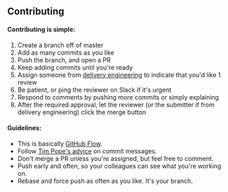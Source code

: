 ## Contributing

#### Contributing is simple:

1. Create a branch off of master
1. Add as many commits as you like
1. Push the branch, and open a PR
1. Keep adding commits until you're ready
1. Assign someone from [delivery engineering][dv] to indicate that you'd like
1 review
1. Be patient, or ping the reviewer on Slack if it's urgent
1. Respond to comments by pushing more commits or simply explaining
1. After the required approval, let the reviewer (or the submitter if from
delivery engineering) click the merge button

#### Guidelines:

* This is basically [GitHub Flow][ghf].
* Follow [Tim Pope's advice][tpa] on commit messages.
* Don't merge a PR unless you're assigned, but feel free to comment.
* Push early and often, so your colleagues can see what you're working on.
* Rebase and force push as often as you like. It's your branch.




[dv]:  https://github.com/orgs/nytm/teams/delivery-engineering
[ghf]: https://guides.github.com/introduction/flow/index.html
[tpa]: http://tbaggery.com/2008/04/19/a-note-about-git-commit-messages.html
